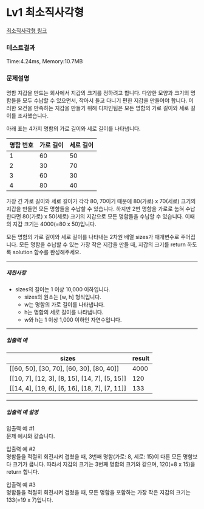# Lv1 최소직사각형
 [최소직사각형 링크]("https://school.programmers.co.kr/learn/courses/30/lessons/86491")

### 테스트결과
 Time:4.24ms, Memory:10.7MB


### 문제설명
<p>명함 지갑을 만드는 회사에서 지갑의 크기를 정하려고 합니다. 다양한 모양과 크기의 명함들을 모두 수납할 수 있으면서, 작아서 들고 다니기 편한 지갑을 만들어야 합니다. 이러한 요건을 만족하는 지갑을 만들기 위해 디자인팀은 모든 명함의 가로 길이와 세로 길이를 조사했습니다.</p>

<p>아래 표는 4가지 명함의 가로 길이와 세로 길이를 나타냅니다.</p>
<table class="table">
<thead><tr>
    <th>명함 번호</th>
    <th>가로 길이</th>
    <th>세로 길이</th>
</tr>
</thead>
<tbody><tr>
    <td>1</td>
    <td>60</td>
    <td>50</td>
</tr>
<tr>
    <td>2</td>
    <td>30</td>
    <td>70</td>
</tr>
<tr>
    <td>3</td>
    <td>60</td>
    <td>30</td>
</tr>
<tr>
    <td>4</td>
    <td>80</td>
    <td>40</td>
</tr>
</tbody>
</table>
<p>가장 긴 가로 길이와 세로 길이가 각각 80, 70이기 때문에 80(가로) x 70(세로) 크기의 지갑을 만들면 모든 명함들을 수납할 수 있습니다. 하지만 2번 명함을 가로로 눕혀 수납한다면 80(가로) x 50(세로) 크기의 지갑으로 모든 명함들을 수납할 수 있습니다. 이때의 지갑 크기는 4000(=80 x 50)입니다.</p>

<p>모든 명함의 가로 길이와 세로 길이를 나타내는 2차원 배열 sizes가 매개변수로 주어집니다. 모든 명함을 수납할 수 있는 가장 작은 지갑을 만들 때, 지갑의 크기를 return 하도록 solution 함수를 완성해주세요.</p>

<hr>

<h5>제한사항</h5>

<ul>
    <li>sizes의 길이는 1 이상 10,000 이하입니다.
<ul>
    <li>sizes의 원소는 [w, h] 형식입니다.</li>
    <li>w는 명함의 가로 길이를 나타냅니다.</li>
    <li>h는 명함의 세로 길이를 나타냅니다.</li>
    <li>w와 h는 1 이상 1,000 이하인 자연수입니다.</li>
</ul></li>
</ul>

<hr>

<h5>입출력 예</h5>
<table class="table">
<thead><tr>
    <th>sizes</th>
    <th>result</th>
</tr>
</thead>
<tbody><tr>
    <td>[[60, 50], [30, 70], [60, 30], [80, 40]]</td>
    <td>4000</td>
</tr>
<tr>
    <td>[[10, 7], [12, 3], [8, 15], [14, 7], [5, 15]]</td>
    <td>120</td>
</tr>
<tr>
    <td>[[14, 4], [19, 6], [6, 16], [18, 7], [7, 11]]</td>
    <td>133</td>
</tr>
</tbody>
</table>
<hr>

<h5>입출력 예 설명</h5>

<p>입출력 예 #1<br>
문제 예시와 같습니다.</p>

<p>입출력 예 #2<br>
명함들을 적절히 회전시켜 겹쳤을 때, 3번째 명함(가로: 8, 세로: 15)이 다른 모든 명함보다 크기가 큽니다. 따라서 지갑의 크기는 3번째 명함의 크기와 같으며, 120(=8 x 15)을 return 합니다.</p>

<p>입출력 예 #3<br>
명함들을 적절히 회전시켜 겹쳤을 때, 모든 명함을 포함하는 가장 작은 지갑의 크기는 133(=19 x 7)입니다.</p>
